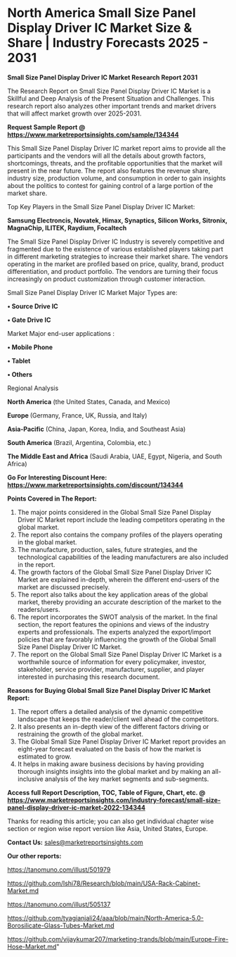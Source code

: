  # North America Small Size Panel Display Driver IC Market Size & Share | Industry Forecasts 2025 - 2031

<strong>Small Size Panel Display Driver IC Market Research Report 2031</strong>

The Research Report on Small Size Panel Display Driver IC Market is a Skillful and Deep Analysis of the Present Situation and Challenges. This research report also analyzes other important trends and market drivers that will affect market growth over 2025-2031.

<strong>Request Sample Report @ <a href=https://www.marketreportsinsights.com/sample/134344>https://www.marketreportsinsights.com/sample/134344</a></strong>

This Small Size Panel Display Driver IC market report aims to provide all the participants and the vendors will all the details about growth factors, shortcomings, threats, and the profitable opportunities that the market will present in the near future. The report also features the revenue share, industry size, production volume, and consumption in order to gain insights about the politics to contest for gaining control of a large portion of the market share.

Top Key Players in the Small Size Panel Display Driver IC Market:

<strong>Samsung Electroncis, Novatek, Himax, Synaptics, Silicon Works, Sitronix, MagnaChip, ILITEK, Raydium, Focaltech</strong>

The Small Size Panel Display Driver IC Industry is severely competitive and fragmented due to the existence of various established players taking part in different marketing strategies to increase their market share. The vendors operating in the market are profiled based on price, quality, brand, product differentiation, and product portfolio. The vendors are turning their focus increasingly on product customization through customer interaction.

Small Size Panel Display Driver IC Market Major Types are:

<strong>• Source Drive IC

• Gate Drive IC</strong>

Market Major end-user applications :

<strong>• Mobile Phone

• Tablet

• Others</strong>

Regional Analysis

</u><strong><b>North America</b></strong> (the United States, Canada, and Mexico)

<strong><b>Europe </b></strong>(Germany, France, UK, Russia, and Italy)

<strong><b>Asia-Pacific</b></strong> (China, Japan, Korea, India, and Southeast Asia)

<strong><b>South America</b></strong> (Brazil, Argentina, Colombia, etc.)

<strong><b>The Middle East and Africa</b></strong> (Saudi Arabia, UAE, Egypt, Nigeria, and South Africa)

<strong>Go For Interesting Discount Here: <a href=https://www.marketreportsinsights.com/discount/134344>https://www.marketreportsinsights.com/discount/134344</a></strong>

<strong>Points Covered in The Report:</strong>
<ol>
  <li>The major points considered in the Global Small Size Panel Display Driver IC Market report include the leading competitors operating in the global market.</li>
  <li>The report also contains the company profiles of the players operating in the global market.</li>
  <li>The manufacture, production, sales, future strategies, and the technological capabilities of the leading manufacturers are also included in the report.</li>
  <li>The growth factors of the Global Small Size Panel Display Driver IC Market are explained in-depth, wherein the different end-users of the market are discussed precisely.</li>
  <li>The report also talks about the key application areas of the global market, thereby providing an accurate description of the market to the readers/users.</li>
  <li>The report incorporates the SWOT analysis of the market. In the final section, the report features the opinions and views of the industry experts and professionals. The experts analyzed the export/import policies that are favorably influencing the growth of the Global Small Size Panel Display Driver IC Market.</li>
  <li>The report on the Global Small Size Panel Display Driver IC Market is a worthwhile source of information for every policymaker, investor, stakeholder, service provider, manufacturer, supplier, and player interested in purchasing this research document.</li>
</ol>
<strong>Reasons for Buying Global Small Size Panel Display Driver IC Market Report:</strong>

<ol>
  <li>The report offers a detailed analysis of the dynamic competitive landscape that keeps the reader/client well ahead of the competitors.</li>
  <li>It also presents an in-depth view of the different factors driving or restraining the growth of the global market.</li>
  <li>The Global Small Size Panel Display Driver IC Market report provides an eight-year forecast evaluated on the basis of how the market is estimated to grow.</li>
  <li>It helps in making aware business decisions by having providing thorough insights insights into the global market and by making an all-inclusive analysis of the key market segments and sub-segments.</li>
</ol>
<strong>Access full Report Description, TOC, Table of Figure, Chart, etc. @ <a href=https://www.marketreportsinsights.com/industry-forecast/small-size-panel-display-driver-ic-market-2022-134344>https://www.marketreportsinsights.com/industry-forecast/small-size-panel-display-driver-ic-market-2022-134344</a></strong>


Thanks for reading this article; you can also get individual chapter wise section or region wise report version like Asia, United States, Europe.

<strong>Contact Us:</strong>
sales@marketreportsinsights.com

<strong>Our other reports:</strong>

<a href=https://tanomuno.com/illust/501979>https://tanomuno.com/illust/501979</a>

<a href=https://github.com/Ishi78/Research/blob/main/USA-Rack-Cabinet-Market.md>https://github.com/Ishi78/Research/blob/main/USA-Rack-Cabinet-Market.md</a>

<a href=https://tanomuno.com/illust/505137>https://tanomuno.com/illust/505137</a>

<a href=https://github.com/tyagianjali24/aaa/blob/main/North-America-5.0-Borosilicate-Glass-Tubes-Market.md>https://github.com/tyagianjali24/aaa/blob/main/North-America-5.0-Borosilicate-Glass-Tubes-Market.md</a>

<a href=https://github.com/vijaykumar207/marketing-trands/blob/main/Europe-Fire-Hose-Market.md>https://github.com/vijaykumar207/marketing-trands/blob/main/Europe-Fire-Hose-Market.md</a>"

